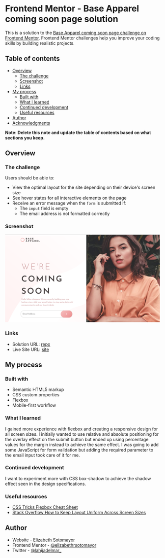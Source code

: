 # Frontend Mentor - Base Apparel coming soon page solution

This is a solution to the [Base Apparel coming soon page challenge on Frontend Mentor](https://www.frontendmentor.io/challenges/base-apparel-coming-soon-page-5d46b47f8db8a7063f9331a0). Frontend Mentor challenges help you improve your coding skills by building realistic projects.

## Table of contents

- [Overview](#overview)
  - [The challenge](#the-challenge)
  - [Screenshot](#screenshot)
  - [Links](#links)
- [My process](#my-process)
  - [Built with](#built-with)
  - [What I learned](#what-i-learned)
  - [Continued development](#continued-development)
  - [Useful resources](#useful-resources)
- [Author](#author)
- [Acknowledgments](#acknowledgments)

**Note: Delete this note and update the table of contents based on what sections you keep.**

## Overview

### The challenge

Users should be able to:

- View the optimal layout for the site depending on their device's screen size
- See hover states for all interactive elements on the page
- Receive an error message when the `form` is submitted if:
  - The `input` field is empty
  - The email address is not formatted correctly

### Screenshot

![](screenshot.png)

### Links

- Solution URL: [repo](https://github.com/elizabethrsotomayor/base-apparel-coming-soon)
- Live Site URL: [site](https://elizabethrsotomayor.github.io/base-apparel-coming-soon/)

## My process

### Built with

- Semantic HTML5 markup
- CSS custom properties
- Flexbox
- Mobile-first workflow

### What I learned

I gained more experience with flexbox and creating a responsive design for all screen sizes. I initially wanted to use relative and absolute positioning for the overlay effect on the submit button but ended up using percentage values for the margin instead to achieve the same effect. I was going to add some JavaScript for form validation but adding the required parameter to the email input took care of it for me.

### Continued development

I want to experiment more with CSS box-shadow to achieve the shadow effect seen in the design specifications.

### Useful resources

- [CSS Tricks Flexbox Cheat Sheet](https://css-tricks.com/snippets/css/a-guide-to-flexbox/)
- [Stack Overflow How to Keep Layout Uniform Across Screen Sizes](https://stackoverflow.com/questions/6701205/how-to-keep-layout-uniform-across-screen-sizes)

## Author

- Website - [Elizabeth Sotomayor](https://elizabethrsotomayor.github.io/somyo2/)
- Frontend Mentor - [@elizabethrsotomayor](https://www.frontendmentor.io/profile/elizabethrsotomayor)
- Twitter - [@lahijadelmar\_](https://www.twitter.com/lahijadelmar_)
